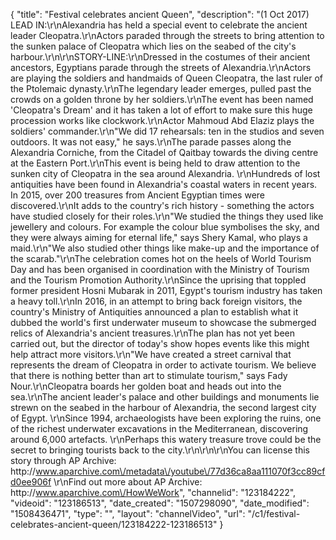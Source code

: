 {
    "title": "Festival celebrates ancient Queen",
    "description": "(1 Oct 2017) LEAD IN:\r\nAlexandria has held a special event to celebrate the ancient leader Cleopatra.\r\nActors paraded through the streets to bring attention to the sunken palace of Cleopatra which lies on the seabed of the city's harbour.\r\n\r\nSTORY-LINE:\r\nDressed in the costumes of their ancient ancestors, Egyptians parade through the streets of Alexandria.\r\nActors are playing the soldiers and handmaids of Queen Cleopatra, the last ruler of the Ptolemaic dynasty.\r\nThe legendary leader emerges, pulled past the crowds on a golden throne by her soldiers.\r\nThe event has been named 'Cleopatra's Dream' and it has taken a lot of effort to make sure this huge procession works like clockwork.\r\nActor Mahmoud Abd Elaziz plays the soldiers' commander.\r\n\"We did 17 rehearsals: ten in the studios and seven outdoors. It was not easy,\" he says.\r\nThe parade passes along the Alexandria Corniche, from the Citadel of Qaitbay towards the diving centre at the Eastern Port.\r\nThis event is being held to draw attention to the sunken city of Cleopatra in the sea around Alexandria. \r\nHundreds of lost antiquities have been found in Alexandria's coastal waters in recent years. In 2015, over 200 treasures from Ancient Egyptian times were discovered.\r\nIt adds to the country's rich history - something the actors have studied closely for their roles.\r\n\"We studied the things they used like jewellery and colours. For example the colour blue symbolises the sky, and they were always aiming for eternal life,\" says Shery Kamal, who plays a maid.\r\n\"We also studied other things like make-up and the importance of the scarab.\"\r\nThe celebration comes hot on the heels of World Tourism Day and has been organised in coordination with the Ministry of Tourism and the Tourism Promotion Authority.\r\nSince the uprising that toppled former president Hosni Mubarak in 2011, Egypt's tourism industry has taken a heavy toll.\r\nIn 2016, in an attempt to bring back foreign visitors, the country's Ministry of Antiquities announced a plan to establish what it dubbed the world's first underwater museum to showcase the submerged relics of Alexandria's ancient treasures.\r\nThe plan has not yet been carried out, but the director of today's show hopes events like this might help attract more visitors.\r\n\"We have created a street carnival that represents the dream of Cleopatra in order to activate tourism. We believe that there is nothing better than art to stimulate tourism,\" says Fady Nour.\r\nCleopatra boards her golden boat and heads out into the sea.\r\nThe ancient leader's palace and other buildings and monuments lie strewn on the seabed in the harbour of Alexandria, the second largest city of Egypt. \r\nSince 1994, archaeologists have been exploring the ruins, one of the richest underwater excavations in the Mediterranean, discovering around 6,000 artefacts. \r\nPerhaps this watery treasure trove could be the secret to bringing tourists back to the city.\r\n\r\n\r\nYou can license this story through AP Archive: http:\/\/www.aparchive.com\/metadata\/youtube\/77d36ca8aa111070f3cc89cfd0ee906f \r\nFind out more about AP Archive: http:\/\/www.aparchive.com\/HowWeWork",
    "channelid": "123184222",
    "videoid": "123186513",
    "date_created": "1507298090",
    "date_modified": "1508436471",
    "type": "",
    "layout": "channelVideo",
    "url": "\/c1\/festival-celebrates-ancient-queen\/123184222-123186513"
}